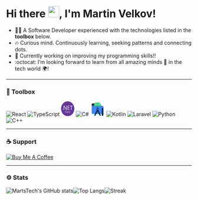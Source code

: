# Hi there <img src="https://raw.githubusercontent.com/MartinHeinz/MartinHeinz/master/wave.gif" width="30px" height="30px"/>, I'm Martin Velkov!

- 👨‍💻 A Software Developer experienced with the technologies listed in the **toolbox** below. 
- 🔥 Curious mind. Continuously learning, seeking patterns and connecting dots.
- 🔭 Currently working on improving my programming skills!! 
- :octocat: I’m looking forward to learn from all amazing minds 🧠 in the tech world 🌍!


---

### 🧰 Toolbox

<img
  src="https://cdn.worldvectorlogo.com/logos/react-2.svg"
  alt="React"
  width="40px"
  height="40px"
  />
<img
  src="https://cdn.worldvectorlogo.com/logos/typescript-2.svg"
  alt="TypeScript"
  width="36px"
  height="40px"
/>
<img
  src="https://raw.githubusercontent.com/devicons/devicon/master/icons/dotnetcore/dotnetcore-original.svg"
  alt=".NET Core"
  width="36px"
  height="40px"
/>
<img
  src="https://cdn.worldvectorlogo.com/logos/c--4.svg"
  alt="C#"
  width="36px"
  height="40px"
/>
<img
  src="https://raw.githubusercontent.com/devicons/devicon/1119b9f84c0290e0f0b38982099a2bd027a48bf1/icons/androidstudio/androidstudio-original.svg"
  alt="Android Studio"
  width="40px"
  height="40px"
/>
<img
  src="https://cdn.worldvectorlogo.com/logos/kotlin-1.svg"
  alt="Kotlin"
  width="30px"
  height="40px"
/>
<img
  src="https://cdn.worldvectorlogo.com/logos/laravel-2.svg"
  alt="Laravel"
  width="40px"
  height="40px"
/>
<img
  src="https://cdn.worldvectorlogo.com/logos/python-5.svg"
  alt="Python"
  width="36px"
  height="40px"
/>
<img
  src="https://cdn.worldvectorlogo.com/logos/c.svg"
  alt="C++"
  width="36px"
  height="40px"
/>

---

### ☕ Support

<a href="https://www.buymeacoffee.com/martstech" target="_blank">
  <img src="https://cdn.buymeacoffee.com/buttons/v2/default-yellow.png" alt="Buy Me A Coffee" height="60px" width="217px" />
</a>

---

### ⚙ Stats
![MartsTech's GitHub stats](https://github-readme-stats.vercel.app/api?username=MartsTech&show_icons=true&theme=react)![Top Langs](https://github-readme-stats.vercel.app/api/top-langs/?username=MartsTech&layout=compact&theme=react)![Streak](https://github-readme-streak-stats.herokuapp.com/?user=MartsTech&theme=react)
